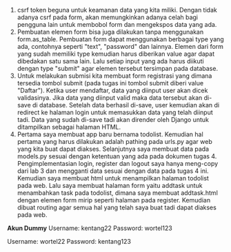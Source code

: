 1. csrf token beguna untuk keamanan data yang kita miliki. Dengan tidak adanya csrf pada form, akan memungkinkan adanya celah bagi pengguna lain untuk membobol form dan mengekspos data yang ada.
2. Pembuatan elemen form bisa juga dilakukan tanpa menggunakan form.as_table. Pembuatan form dapat menggunakan berbagai type yang ada, contohnya seperti "text", "password" dan lainnya. Elemen dari form yang sudah memiliki type kemudian harus diberikan value agar dapat dibedakan satu sama lain. Lalu setiap input yang ada harus diikuti dengan type "submit" agar elemen tersebut tersimpan pada database.
3. Untuk melakukan submisi kita membuat form registrasi yang dimana tersedia tombol submit (pada tugas ini tombol submit diberi value "Daftar"). Ketika user mendaftar, data yang diinput user akan dicek validasinya. Jika data yang diinput valid maka data tersebut akan di-save di database. Setelah data berhasil di-save, user kemudian akan di redirect ke halaman login untuk memasukkan data yang telah diinput tadi. Data yang sudah di-save tadi akan dirender oleh Django untuk ditampilkan sebagai halaman HTML.
4. Pertama saya membuat app baru bernama todolist. Kemudian hal pertama yang harus dilakukan adalah pathing pada urls.py agar web yang kita buat dapat diakses. Selanjutnya saya membuat data pada models.py sesuai dengan ketentuan yang ada pada dokumen tugas 4. Pengimplementasian login, register dan logout saya hanya meng-copy dari lab 3 dan mengganti data sesuai dengan data pada tugas 4 ini. Kemudian saya membuat html untuk menampilkan halaman todolist pada web. Lalu saya membuat halaman form yaitu addtask untuk menambahkan task pada todolist, dimana saya membuat addtask.html dengan elemen form mirip seperti halaman pada register. Kemudian dibuat routing agar semua hal yang telah saya buat tadi dapat diakses pada web.





**Akun Dummy**
Username: kentang22
Password: wortel123

Username: wortel22
Password: kentang123